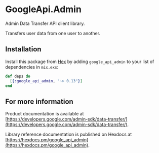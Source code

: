 # GoogleApi.Admin

Admin Data Transfer API client library.

Transfers user data from one user to another.

## Installation

Install this package from [Hex](https://hex.pm) by adding
`google_api_admin` to your list of dependencies in `mix.exs`:

```elixir
def deps do
  [{:google_api_admin, "~> 0.13"}]
end
```

## For more information

Product documentation is available at [https://developers.google.com/admin-sdk/data-transfer/](https://developers.google.com/admin-sdk/data-transfer/).

Library reference documentation is published on Hexdocs at
[https://hexdocs.pm/google_api_admin](https://hexdocs.pm/google_api_admin).
